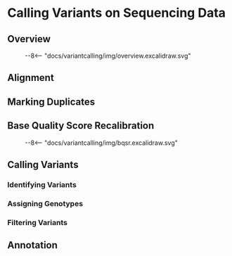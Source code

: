 # Calling Variants on Sequencing Data


## Overview


<figure class="excalidraw">
--8<-- "docs/variantcalling/img/overview.excalidraw.svg"
</figure>



## Alignment


## Marking Duplicates



## Base Quality Score Recalibration


<figure class="excalidraw">
--8<-- "docs/variantcalling/img/bqsr.excalidraw.svg"
</figure>


## Calling Variants


### Identifying Variants


### Assigning Genotypes


### Filtering Variants




## Annotation